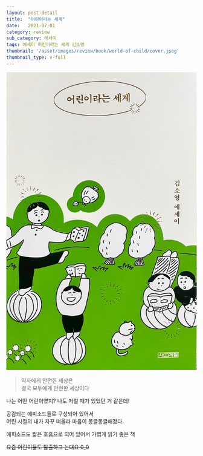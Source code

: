 ```yaml
---
layout: post-detail
title:  "어린이라는 세계"
date:   2021-07-01
category: review
sub_category: 에세이
tags: 에세이 어린이라는 세계 김소영
thumbnail: '/asset/images/review/book/world-of-child/cover.jpeg'
thumbnail_type: v-full
---
```


<div class="thumbnail-wrapper">
    <img src="/asset/images/review/book/world-of-child/cover.jpeg" class="thumbnail" />
</div>

<div class="my-3 rating-container">
    <i class="fas fa-star"></i>
    <i class="fas fa-star"></i>
    <i class="fas fa-star"></i>
    <i class="far fa-star empty"></i>
    <i class="far fa-star empty"></i>
</div>


> 약자에게 안전한 세상은  
결국 모두에게 안전한 세상이다


나는 어떤 어린이였지? 나도 저럴 때가 있었던 거 같은데!

공감되는 에피소드들로 구성되어 있어서   
어린 시절의 내가 자꾸 떠올라 마음이 몽글몽글해졌다.

에피소드도 짧은 호흡으로 되어 있어서 가볍게 읽기 좋은 책
      
~~요즘 어린이들도 탈출하고 논대요 0_0~~
